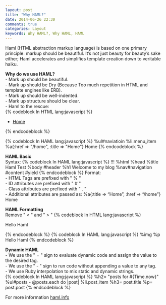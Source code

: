 ```yaml
---
layout: post
title: "Why HAML?"
date: 2014-06-26 22:30
comments: true
categories: Layout
keywords: Why HAML?, Why HAML, HAML
---
```


<p>
  Haml (HTML abstraction markup language) is based on one primary principle: markup should be beautiful. It’s not just beauty for beauty’s sake either; Haml accelerates and simplifies template creation down to veritable haiku.
</p>

<p>
  <strong>Why do we use HAML?</strong><br/>
  - Mark up should be beautiful.<br/>
  - Mark up should be Dry (Because Too much repetition in HTML and template engines like ERB).<br/>
  - Mark up should be well-indented.<br/>
  - Mark up structure should be clear.<br/>
  - Haml to the rescue:<br/>
{% codeblock In HTML lang:javascript %}
<ul id="navigation">
 <li class="menu_item">
   <a href="/home" title="Home">
     Home
   </a>
 </li>
</ul>
{% endcodeblock %}

{% codeblock In HAML lang:javascript %}
%ul#naviatioin
  %li.menu_item
    %a{:href => "/home", :title => "Home"}
      Home
{% endcodeblock %}
</p>

<p>
  <strong>HAML Basic</strong><br/>
Syntax:
{% codeblock In HAML lang:javascript %}
!!!
%html
  %head
    %title Haml Test
  %body
    #header
      %h1 Welcome to my blog
      %nav#navigation
    #content
      #yield
{% endcodeblock %}
Format:<br/>
- HTML Tags are prefixed with " % "<br/>
- ID attributes are prefixed with " # "<br/>
- Class attributes are prefixed with " . "<br/>
- Additional attributes are passed as: %a{:title => “Home”, :href => “/home”} Home
</p>

<p>
  <strong>HAML Formatting</strong><br/>
  Remove " < " and " > "
{% codeblock In HTML lang:javascript %}
<img />
<p>
  Hello Haml
</p>
{% endcodeblock %}
{% codeblock In HAML lang:javascript %}
%img
%p
  Hello Haml
{% endcodeblock %}
</p>

<p>
  <strong>Dynamic HAML</strong><br/>
  - We use the " = " sign to evaluate dynamic code and assign the value to the desired tag.<br/>
  - We use the " - " sign to run code without appending a value to any tag.<br/>
  - We use Ruby interpolation to mix static and dynamic strings.<br/>
{% codeblock In HAML lang:javascript %}
%h2= "posts for #{Time.now}"
%ul#posts
- @posts.each do |post|
  %li.post_item
    %h3= post.title
    %p= post.post
{% endcodeblock %}
</p>

<p>
  For more information <a href="http://haml.info/" target="_blank">haml.info</a>
</p>
